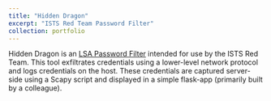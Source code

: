 ```yaml
---
title: "Hidden Dragon"
excerpt: "ISTS Red Team Password Filter"
collection: portfolio
---
```


Hidden Dragon is an [LSA Password Filter](https://attack.mitre.org/techniques/T1556/002/) intended for use by the ISTS Red Team. This tool exfiltrates credentials using a lower-level network protocol and logs credentials on the host. These credentials are captured server-side using a Scapy script and displayed in a simple flask-app (primarily built by a colleague). 
